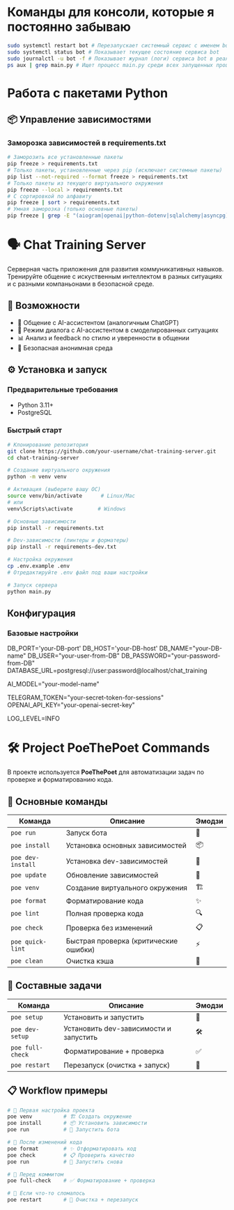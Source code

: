 # Команды для консоли, которые я постоянно забываю

```bash
sudo systemctl restart bot # Перезапускает системный сервис с именем bot
sudo systemctl status bot # Показывает текущее состояние сервиса bot
sudo journalctl -u bot -f # Показывает журнал (логи) сервиса bot в реальном времени
ps aux | grep main.py # Ищет процесс main.py среди всех запущенных процессов
```

# Работа с пакетами Python

## 📦 Управление зависимостями

### Заморозка зависимостей в requirements.txt

```bash
# Заморозить все установленные пакеты
pip freeze > requirements.txt
# Только пакеты, установленные через pip (исключает системные пакеты)
pip list --not-required --format freeze > requirements.txt
# Только пакеты из текущего виртуального окружения
pip freeze --local > requirements.txt
# С сортировкой по алфавиту
pip freeze | sort > requirements.txt
# Умная заморозка (только основные пакеты)
pip freeze | grep -E "(aiogram|openai|python-dotenv|sqlalchemy|asyncpg)" > requirements.txt
```

# 🗣️ Chat Training Server

Серверная часть приложения для развития коммуникативных навыков. Тренируйте общение с искуственным интеллектом в разных ситуациях и с разными компаньонами в безопасной среде.

## 🚀 Возможности

- 💬 Общение с AI-ассистентом (аналогичным ChatGPT)
- 🎯 Режим диалога с AI-ассистентом в смоделированных ситуациях
- 📊 Анализ и feedback по стилю и уверенности в общении
- 🔐 Безопасная анонимная среда

## ⚙️ Установка и запуск

### Предварительные требования

- Python 3.11+
- PostgreSQL

### Быстрый старт

```bash
# Клонирование репозитория
git clone https://github.com/your-username/chat-training-server.git
cd chat-training-server

# Создание виртуального окружения
python -m venv venv

# Активация (выберите вашу ОС)
source venv/bin/activate      # Linux/Mac
# или
venv\Scripts\activate        # Windows

# Основные зависимости
pip install -r requirements.txt

# Dev-зависимости (линтеры и форматеры)
pip install -r requirements-dev.txt

# Настройка окружения
cp .env.example .env
# Отредактируйте .env файл под ваши настройки

# Запуск сервера
python main.py
```

## Конфигурация

### Базовые настройки

DB_PORT='your-DB-port'
DB_HOST='your-DB-host'
DB_NAME="your-DB-name"
DB_USER="your-user-from-DB"
DB_PASSWORD="your-password-from-DB"
DATABASE_URL=postgresql://user:password@localhost/chat_training

AI_MODEL="your-model-name"

TELEGRAM_TOKEN="your-secret-token-for-sessions"
OPENAI_API_KEY="your-openai-secret-key"

LOG_LEVEL=INFO

# 🛠 Project PoeThePoet Commands

В проекте используется **PoeThePoet** для автоматизации задач по проверке и форматированию кода.

## 🎯 Основные команды

| Команда           | Описание                              | Эмодзи |
| ----------------- | ------------------------------------- | ------ |
| `poe run`         | Запуск бота                           | 🚀     |
| `poe install`     | Установка основных зависимостей       | 📦     |
| `poe dev-install` | Установка dev-зависимостей            | 🔧     |
| `poe update`      | Обновление зависимостей               | 🔄     |
| `poe venv`        | Создание виртуального окружения       | 🏗️     |
| `poe format`      | Форматирование кода                   | ✨     |
| `poe lint`        | Полная проверка кода                  | 🔍     |
| `poe check`       | Проверка без изменений                | 📋     |
| `poe quick-lint`  | Быстрая проверка (критические ошибки) | ⚡     |
| `poe clean`       | Очистка кэша                          | 🧹     |

## 🔄 Составные задачи

| Команда          | Описание                               | Эмодзи |
| ---------------- | -------------------------------------- | ------ |
| `poe setup`      | Установить и запустить                 | 🎯     |
| `poe dev-setup`  | Установить dev-зависимости и запустить | 🛠️     |
| `poe full-check` | Форматирование + проверка              | ✅     |
| `poe restart`    | Перезапуск (очистка + запуск)          | 🔄     |

## 📋 Workflow примеры

```bash
# 🏁 Первая настройка проекта
poe venv          # 🏗️ Создать окружение
poe install       # 📦 Установить зависимости
poe run           # 🚀 Запустить бота

# 🔄 После изменений кода
poe format        # ✨ Отформатировать код
poe check         # 📋 Проверить качество
poe run           # 🚀 Запустить снова

# 💾 Перед коммитом
poe full-check    # ✅ Форматирование + проверка

# 🐛 Если что-то сломалось
poe restart       # 🔄 Очистка + перезапуск
```
